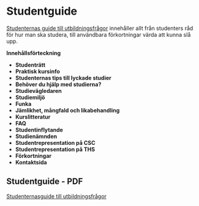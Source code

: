 # Studentguide


[Studenternas guide till utbildningsfrågor](https://static.datasektionen.se/studier/studentguide.pdf) innehåller allt från studenters råd för hur man ska studera, till användbara förkortningar värda att kunna slå upp.


**Innehållsförteckning**

- **Studenträtt**
- **Praktisk kursinfo**
- **Studenternas tips till lyckade studier**
- **Behöver du hjälp med studierna?**
- **Studievägledaren**
- **Studiemiljö**
- **Funka**
- **Jämlikhet, mångfald och likabehandling**
- **Kurslitteratur**
- **FAQ**
- **Studentinflytande**
- **Studienämnden**
- **Studentrepresentation på CSC**
- **Studentrepresentation på THS**
- **Förkortningar**
- **Kontaktsida**

## Studentguide - PDF
[Studenternasguide till utbildningsfrågor](https://static.datasektionen.se/studier/studentguide.pdf)
